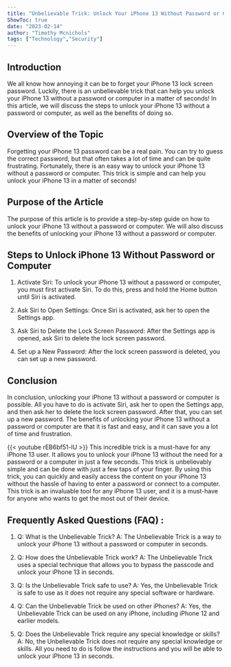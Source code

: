 ```yaml
---
title: "Unbelievable Trick: Unlock Your iPhone 13 Without Password or Computer in Seconds!"
ShowToc: true 
date: "2023-02-14"
author: "Timothy Mcnichols" 
tags: ["Technology","Security"]
---
```

## Introduction 

We all know how annoying it can be to forget your iPhone 13 lock screen password. Luckily, there is an unbelievable trick that can help you unlock your iPhone 13 without a password or computer in a matter of seconds! In this article, we will discuss the steps to unlock your iPhone 13 without a password or computer, as well as the benefits of doing so. 

## Overview of the Topic 

Forgetting your iPhone 13 password can be a real pain. You can try to guess the correct password, but that often takes a lot of time and can be quite frustrating. Fortunately, there is an easy way to unlock your iPhone 13 without a password or computer. This trick is simple and can help you unlock your iPhone 13 in a matter of seconds! 

## Purpose of the Article 

The purpose of this article is to provide a step-by-step guide on how to unlock your iPhone 13 without a password or computer. We will also discuss the benefits of unlocking your iPhone 13 without a password or computer. 

## Steps to Unlock iPhone 13 Without Password or Computer 

1. Activate Siri: To unlock your iPhone 13 without a password or computer, you must first activate Siri. To do this, press and hold the Home button until Siri is activated. 

2. Ask Siri to Open Settings: Once Siri is activated, ask her to open the Settings app. 

3. Ask Siri to Delete the Lock Screen Password: After the Settings app is opened, ask Siri to delete the lock screen password. 

4. Set up a New Password: After the lock screen password is deleted, you can set up a new password. 

## Conclusion 

In conclusion, unlocking your iPhone 13 without a password or computer is possible. All you have to do is activate Siri, ask her to open the Settings app, and then ask her to delete the lock screen password. After that, you can set up a new password. The benefits of unlocking your iPhone 13 without a password or computer are that it is fast and easy, and it can save you a lot of time and frustration.

{{< youtube rEB6bf51-lU >}} 
This incredible trick is a must-have for any iPhone 13 user. It allows you to unlock your iPhone 13 without the need for a password or a computer in just a few seconds. This trick is unbelievably simple and can be done with just a few taps of your finger. By using this trick, you can quickly and easily access the content on your iPhone 13 without the hassle of having to enter a password or connect to a computer. This trick is an invaluable tool for any iPhone 13 user, and it is a must-have for anyone who wants to get the most out of their device.

## Frequently Asked Questions (FAQ) :
1. Q: What is the Unbelievable Trick?
A: The Unbelievable Trick is a way to unlock your iPhone 13 without a password or computer in seconds.

2. Q: How does the Unbelievable Trick work?
A: The Unbelievable Trick uses a special technique that allows you to bypass the passcode and unlock your iPhone 13 in seconds.

3. Q: Is the Unbelievable Trick safe to use?
A: Yes, the Unbelievable Trick is safe to use as it does not require any special software or hardware.

4. Q: Can the Unbelievable Trick be used on other iPhones?
A: Yes, the Unbelievable Trick can be used on any iPhone, including iPhone 12 and earlier models.

5. Q: Does the Unbelievable Trick require any special knowledge or skills?
A: No, the Unbelievable Trick does not require any special knowledge or skills. All you need to do is follow the instructions and you will be able to unlock your iPhone 13 in seconds.


